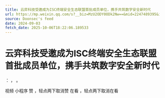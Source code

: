 ```yaml
---
title: 云弈科技受邀成为ISC终端安全生态联盟首批成员单位，携手共筑数字安全新时代
url: https://mp.weixin.qq.com/s?__biz=MzU2ODY0ODk2Nw==&mid=2247489395&idx=1&sn=66b850eada08f577d5d6969cd59853c9
source: Doonsec's feed
date: 2024-09-03
fetch_date: 2025-10-06T18:22:06.189533
---
```


# 云弈科技受邀成为ISC终端安全生态联盟首批成员单位，携手共筑数字安全新时代

：
，
。

视频
小程序
赞
，轻点两下取消赞
在看
，轻点两下取消在看